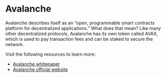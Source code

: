 # Avalanche

Avalanche describes itself as an “open, programmable smart contracts platform for decentralized applications.” What does that mean? Like many other decentralized protocols, Avalanche has its own token called AVAX, which is used to pay transaction fees and can be staked to secure the network.

Visit the following resources to learn more:

- [Avalanche whitepaper](https://assets.website-files.com/5d80307810123f5ffbb34d6e/6008d7bbf8b10d1eb01e7e16_Avalanche%20Platform%20Whitepaper.pdf)
- [Avalanche official website](https://www.avax.network/)
